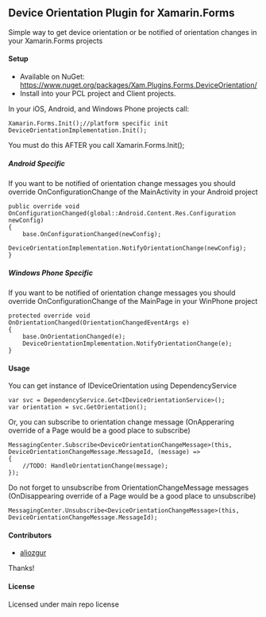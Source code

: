 ## Device Orientation Plugin for Xamarin.Forms

Simple way to get device orientation or be notified of orientation changes in your Xamarin.Forms projects

#### Setup
* Available on NuGet: https://www.nuget.org/packages/Xam.Plugins.Forms.DeviceOrientation/
* Install into your PCL project and Client projects.

In your iOS, Android, and Windows Phone projects call:

```
Xamarin.Forms.Init();//platform specific init
DeviceOrientationImplementation.Init();
```

You must do this AFTER you call Xamarin.Forms.Init();

##### Android Specific
If you want to be notified of orientation change messages you should override OnConfigurationChange of the MainActivity in your Android project
``` 
public override void OnConfigurationChanged(global::Android.Content.Res.Configuration newConfig)
{
	base.OnConfigurationChanged(newConfig);
	DeviceOrientationImplementation.NotifyOrientationChange(newConfig);
}
```

##### Windows Phone Specific
If you want to be notified of orientation change messages you should override OnConfigurationChange of the MainPage in your WinPhone project
``` 
protected override void OnOrientationChanged(OrientationChangedEventArgs e)
{
	base.OnOrientationChanged(e);
	DeviceOrientationImplementation.NotifyOrientationChange(e);            
}
```


#### Usage

You can get instance of IDeviceOrientation using DependencyService

``` 
var svc = DependencyService.Get<IDeviceOrientationService>();
var orientation = svc.GetOrientation();
```

Or, you can subscribe to orientation change message (OnApperaring override of a Page would be a good place to subscribe)

``` 
MessagingCenter.Subscribe<DeviceOrientationChangeMessage>(this, DeviceOrientationChangeMessage.MessageId, (message) =>
{
    //TODO: HandleOrientationChange(message);
});
```

Do not forget to unsubscribe from OrientationChangeMessage messages (OnDisappearing override of a Page would be a good place to unsubscribe)

``` 
MessagingCenter.Unsubscribe<DeviceOrientationChangeMessage>(this, DeviceOrientationChangeMessage.MessageId);
```

#### Contributors
* [aliozgur](https://github.com/aliozgur)

Thanks!

#### License
Licensed under main repo license
